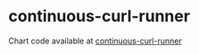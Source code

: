 # continuous-curl-runner

Chart code available at [continuous-curl-runner](https://github.com/fabien-sanglier-ibm/continuous-curl-runner/tree/main/charts/continuous-curl-runner)